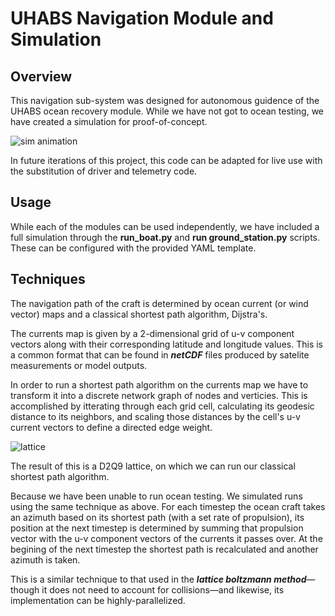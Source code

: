 # UHABS Navigation Module and Simulation

## Overview

This navigation sub-system was designed for autonomous guidence of the UHABS ocean recovery module. While we have not got to ocean testing, we have created a simulation for proof-of-concept. 

![sim animation](https://github.com/gonzodeveloper/UHABS/blob/master/visuals/animation.gif?raw=true)

In future iterations of this project, this code can be adapted for live use with the substitution of driver and telemetry code.

## Usage

While each of the modules can be used independently, we have included a full simulation through the **run_boat.py** and **run ground_station.py** scripts. These can be configured with the provided YAML template. 

## Techniques

The navigation path of the craft is determined by ocean current (or wind vector) maps and a classical shortest path algorithm, Dijstra's. 

The currents map is given by a 2-dimensional grid of u-v component vectors along with their corresponding latitude and longitude values. This is a common format that can be found in **_netCDF_** files produced by satelite measurements or model outputs. 

In order to run a shortest path algorithm on the currents map we have to transform it into a discrete network graph of nodes and verticies. This is accomplished by itterating through each grid cell, calculating its geodesic distance to its neighbors, and scaling those distances by the cell's u-v current vectors to define a directed edge weight. 

![lattice](https://github.com/gonzodeveloper/UHABS/blob/master/visuals/D2Q9.png?raw=true)

The result of this is a D2Q9 lattice, on which we can run our classical shortest path algorithm.

Because we have been unable to run ocean testing. We simulated runs using the same technique as above. For each timestep the ocean craft takes an azimuth based on its shortest path (with a set rate of propulsion), its position at the next timestep is determined by summing that propulsion vector with the u-v component vectors of the currents it passes over. At the begining of the next timestep the shortest path is recalculated and another azimuth is taken. 

This is a similar technique to that used in the **_lattice boltzmann method_**—though it does not need to account for collisions—and likewise, its implementation can be highly-parallelized.